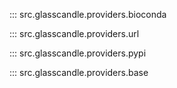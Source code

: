 ::: src.glasscandle.providers.bioconda

::: src.glasscandle.providers.url

::: src.glasscandle.providers.pypi

::: src.glasscandle.providers.base

